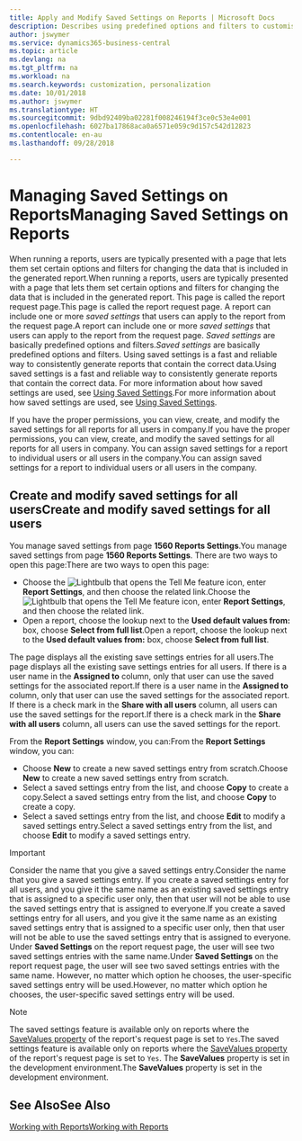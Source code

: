 ```yaml
---
title: Apply and Modify Saved Settings on Reports | Microsoft Docs
description: Describes using predefined options and filters to customise a report, and to generate the correct data.
author: jswymer
ms.service: dynamics365-business-central
ms.topic: article
ms.devlang: na
ms.tgt_pltfrm: na
ms.workload: na
ms.search.keywords: customization, personalization
ms.date: 10/01/2018
ms.author: jswymer
ms.translationtype: HT
ms.sourcegitcommit: 9dbd92409ba02281f008246194f3ce0c53e4e001
ms.openlocfilehash: 6027ba17868aca0a6571e059c9d157c542d12823
ms.contentlocale: en-au
ms.lasthandoff: 09/28/2018

---
```

# <a name="managing-saved-settings-on-reports"></a><span data-ttu-id="41511-103">Managing Saved Settings on Reports</span><span class="sxs-lookup"><span data-stu-id="41511-103">Managing Saved Settings on Reports</span></span>
<span data-ttu-id="41511-104">When running a reports, users are typically presented with a page that lets them set certain options and filters for changing the data that is included in the generated report.</span><span class="sxs-lookup"><span data-stu-id="41511-104">When running a reports, users are typically presented with a page that lets them set certain options and filters for changing the data that is included in the generated report.</span></span> <span data-ttu-id="41511-105">This page is called the report request page.</span><span class="sxs-lookup"><span data-stu-id="41511-105">This page is called the report request page.</span></span> <span data-ttu-id="41511-106">A report can include one or more *saved settings* that users can apply to the report from the request page.</span><span class="sxs-lookup"><span data-stu-id="41511-106">A report can include one or more *saved settings* that users can apply to the report from the request page.</span></span> <span data-ttu-id="41511-107">*Saved settings* are basically predefined options and filters.</span><span class="sxs-lookup"><span data-stu-id="41511-107">*Saved settings* are basically predefined options and filters.</span></span> <span data-ttu-id="41511-108">Using saved settings is a fast and reliable way to consistently generate reports that contain the correct data.</span><span class="sxs-lookup"><span data-stu-id="41511-108">Using saved settings is a fast and reliable way to consistently generate reports that contain the correct data.</span></span> <span data-ttu-id="41511-109">For more information about how saved settings are used, see [Using Saved Settings](ui-work-report.md#SavedSettings).</span><span class="sxs-lookup"><span data-stu-id="41511-109">For more information about how saved settings are used, see [Using Saved Settings](ui-work-report.md#SavedSettings).</span></span>

<span data-ttu-id="41511-110">If you have the proper permissions, you can view, create, and modify the saved settings for all reports for all users in company.</span><span class="sxs-lookup"><span data-stu-id="41511-110">If you have the proper permissions, you can view, create, and modify the saved settings for all reports for all users in company.</span></span> <span data-ttu-id="41511-111">You can assign saved settings for a report to individual users or all users in the company.</span><span class="sxs-lookup"><span data-stu-id="41511-111">You can assign saved settings for a report to individual users or all users in the company.</span></span>

<!-- 
## Apply saved settings to a report
1. Open the report.

   The report request page appears.    
2. In the **Saved Settings** section of the page, set the **Name** field  to the saved settings that you want to use.

   The **Saved Settings** section only appears if the report has been run before or if there are existing saved settings entries. The saved settings entry called **Last used options and filters** is always available. These settings are the option and filter values that were used the last time you ran the report.

-->

## <a name="create-and-modify-saved-settings-for-all-users"></a><span data-ttu-id="41511-112">Create and modify saved settings for all users</span><span class="sxs-lookup"><span data-stu-id="41511-112">Create and modify saved settings for all users</span></span>
<span data-ttu-id="41511-113">You manage saved settings from page **1560 Reports Settings**.</span><span class="sxs-lookup"><span data-stu-id="41511-113">You manage saved settings from page **1560 Reports Settings**.</span></span> <span data-ttu-id="41511-114">There are two ways to open this page:</span><span class="sxs-lookup"><span data-stu-id="41511-114">There are two ways to open this page:</span></span>
-   <span data-ttu-id="41511-115">Choose the ![Lightbulb that opens the Tell Me feature](media/ui-search/search_small.png "Tell me what you want to do") icon, enter **Report Settings**, and then choose the related link.</span><span class="sxs-lookup"><span data-stu-id="41511-115">Choose the ![Lightbulb that opens the Tell Me feature](media/ui-search/search_small.png "Tell me what you want to do") icon, enter **Report Settings**, and then choose the related link.</span></span>
-   <span data-ttu-id="41511-116">Open a report, choose the lookup next to the **Used default values from:** box, choose **Select from full list**.</span><span class="sxs-lookup"><span data-stu-id="41511-116">Open a report, choose the lookup next to the **Used default values from:** box, choose **Select from full list**.</span></span>

<span data-ttu-id="41511-117">The page displays all the existing save settings entries for all users.</span><span class="sxs-lookup"><span data-stu-id="41511-117">The page displays all the existing save settings entries for all users.</span></span> <span data-ttu-id="41511-118">If there is a user name in the **Assigned to** column, only that user can use the saved settings for the associated report.</span><span class="sxs-lookup"><span data-stu-id="41511-118">If there is a user name in the **Assigned to** column, only that user can use the saved settings for the associated report.</span></span> <span data-ttu-id="41511-119">If there is a check mark in the **Share with all users** column, all users can use the saved settings for the report.</span><span class="sxs-lookup"><span data-stu-id="41511-119">If there is a check mark in the **Share with all users** column, all users can use the saved settings for the report.</span></span>

<span data-ttu-id="41511-120">From the **Report Settings** window, you can:</span><span class="sxs-lookup"><span data-stu-id="41511-120">From the **Report Settings** window, you can:</span></span>
-   <span data-ttu-id="41511-121">Choose **New** to create a new saved settings entry from scratch.</span><span class="sxs-lookup"><span data-stu-id="41511-121">Choose **New** to create a new saved settings entry from scratch.</span></span>
-   <span data-ttu-id="41511-122">Select a saved settings entry from the list, and choose **Copy** to create a copy.</span><span class="sxs-lookup"><span data-stu-id="41511-122">Select a saved settings entry from the list, and choose **Copy** to create a copy.</span></span>
-   <span data-ttu-id="41511-123">Select a saved settings entry from the list, and choose **Edit** to modify a saved settings entry.</span><span class="sxs-lookup"><span data-stu-id="41511-123">Select a saved settings entry from the list, and choose **Edit** to modify a saved settings entry.</span></span>


> [!Important]
> <span data-ttu-id="41511-124">Consider the name that you give a saved settings entry.</span><span class="sxs-lookup"><span data-stu-id="41511-124">Consider the name that you give a saved settings entry.</span></span> <span data-ttu-id="41511-125">If you create a saved settings entry for all users, and you give it the same name as an existing saved settings entry that is assigned to a specific user only, then that user will not be able to use the saved settings entry that is assigned to everyone.</span><span class="sxs-lookup"><span data-stu-id="41511-125">If you create a saved settings entry for all users, and you give it the same name as an existing saved settings entry that is assigned to a specific user only, then that user will not be able to use the saved settings entry that is assigned to everyone.</span></span>  <span data-ttu-id="41511-126">Under **Saved Settings** on the report request page, the user will see two saved settings entries with the same name.</span><span class="sxs-lookup"><span data-stu-id="41511-126">Under **Saved Settings** on the report request page, the user will see two saved settings entries with the same name.</span></span> <span data-ttu-id="41511-127">However, no matter which option he chooses, the user-specific saved settings entry will be used.</span><span class="sxs-lookup"><span data-stu-id="41511-127">However, no matter which option he chooses, the user-specific saved settings entry will be used.</span></span>

> [!NOTE]
> <span data-ttu-id="41511-128">The saved settings feature is available only on reports where the [SaveValues property](https://docs.microsoft.com/en-us/dynamics-nav/savevalues-property) of the report's request page is set to `Yes`.</span><span class="sxs-lookup"><span data-stu-id="41511-128">The saved settings feature is available only on reports where the [SaveValues property](https://docs.microsoft.com/en-us/dynamics-nav/savevalues-property) of the report's request page is set to `Yes`.</span></span> <span data-ttu-id="41511-129">The **SaveValues** property is set in the development environment.</span><span class="sxs-lookup"><span data-stu-id="41511-129">The **SaveValues** property is set in the development environment.</span></span>  

## <a name="see-also"></a><span data-ttu-id="41511-130">See Also</span><span class="sxs-lookup"><span data-stu-id="41511-130">See Also</span></span>
[<span data-ttu-id="41511-131">Working with Reports</span><span class="sxs-lookup"><span data-stu-id="41511-131">Working with Reports</span></span>](ui-work-report.md)  

